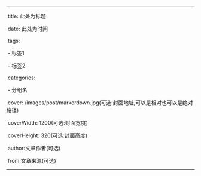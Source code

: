 ---

​     title: 此处为标题

​     date: 此处为时间

​     tags:

​     - 标签1

​     - 标签2

​     categories:

​     - 分组名

​     cover: /images/post/markerdown.jpg(可选:封面地址,可以是相对也可以是绝对路径)

​     coverWidth: 1200(可选:封面宽度)

​     coverHeight: 320(可选:封面高度)

​     author:文章作者(可选)

​     from:文章来源(可选)

---